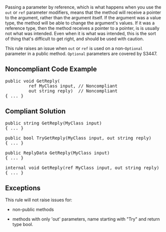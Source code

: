 Passing a parameter by reference, which is what happens when you use the `out` or `ref` parameter modifiers, means that the
method will receive a pointer to the argument, rather than the argument itself. If the argument was a value type, the method will be able to change
the argument's values. If it was a reference type, then the method receives a pointer to a pointer, is is usually not what was intended. Even when it
is what was intended, this is the sort of thing that's difficult to get right, and should be used with caution.

This rule raises an issue when `out` or `ref` is used on a non-`Optional` parameter in a public method.
`Optional` parameters are covered by S3447.

## Noncompliant Code Example

<pre>
public void GetReply(
         ref MyClass input, // Noncompliant
         out string reply)  // Noncompliant
{ ... }
</pre>

## Compliant Solution

<pre>
public string GetReply(MyClass input)
{ ... }

public bool TryGetReply(MyClass input, out string reply)
{ ... }

public ReplyData GetReply(MyClass input)
{ ... }

internal void GetReply(ref MyClass input, out string reply)
{ ... }
</pre>

## Exceptions

This rule will not raise issues for:

- non-public methods

- methods with only 'out' parameters, name starting with "Try" and return type bool.